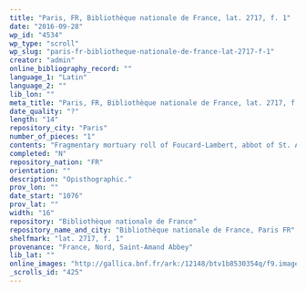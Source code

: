 ```yaml
---
title: "Paris, FR, Bibliothèque nationale de France, lat. 2717, f. 1"
date: "2016-09-28"
wp_id: "4534"
wp_type: "scroll"
wp_slug: "paris-fr-bibliotheque-nationale-de-france-lat-2717-f-1"
creator: "admin"
online_bibliography_record: ""
language_1: "Latin"
language_2: ""
lib_lon: ""
meta_title: "Paris, FR, Bibliothèque nationale de France, lat. 2717, f. 1"
date_quality: "?"
length: "14"
repository_city: "Paris"
number_of_pieces: "1"
contents: "Fragmentary mortuary roll of Foucard-Lambert, abbot of St. Amand (d. 1076)."
completed: "N"
repository_nation: "FR"
orientation: ""
description: "Opisthographic."
prov_lon: ""
date_start: "1076"
prov_lat: ""
width: "16"
repository: "Bibliothèque nationale de France"
repository_name_and_city: "Bibliothèque nationale de France, Paris FR"
shelfmark: "lat. 2717, f. 1"
provenance: "France, Nord, Saint-Amand Abbey"
lib_lat: ""
online_images: "http://gallica.bnf.fr/ark:/12148/btv1b8530354q/f9.image.r=2717.langEN"
_scrolls_id: "425"
---
```



